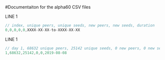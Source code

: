 
#Documentaiton for the alpha60 CSV files

LINE 1
```js
// index, unique peers, unique seeds, new peers, new seeds, duration
0,0,0,0,0,XXXX-XX-XX-to-XXXX-XX-XX
```


LINE 1
```js
// day 1, 68632 unique peers, 25142 unique seeds, 0 new peers, 0 new seeds, 2019-08-08
1,68632,25142,0,0,2019-08-08
```